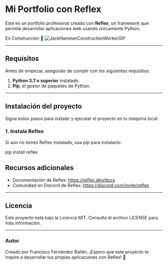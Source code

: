 # Mi Portfolio con Reflex

Este es un portfolio profesional creado con **Reflex**, un framework que permite desarrollar aplicaciones web usando únicamente Python.

  En Construcción 👷
![JackHammerConstructionWorkerGIF](https://github.com/user-attachments/assets/528176da-57ad-4d39-8e73-304e4f0a4438)

---

## Requisitos

Antes de empezar, asegúrate de cumplir con los siguientes requisitos:

1. **Python 3.7 o superior** instalado.
2. **Pip**, el gestor de paquetes de Python.

---

## Instalación del proyecto

Sigue estos pasos para instalar y ejecutar el proyecto en tu máquina local:

### 1. Instala Reflex

Si aún no tienes Reflex instalado, usa pip para instalarlo:


pip install reflex


## Recursos adicionales

- Documentación de Reflex: https://reflex.dev/docs
- Comunidad en Discord de Reflex: https://discord.com/invite/reflex

---

## Licencia

Este proyecto está bajo la Licencia MIT. Consulta el archivo LICENSE para más información.

---

### Autor

Creado por Francisco Fernández Bailén. ¡Espero que este proyecto te inspire a desarrollar tus propias aplicaciones con Reflex! 🚀

